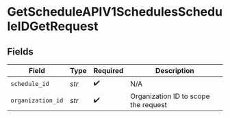# GetScheduleAPIV1SchedulesScheduleIDGetRequest


## Fields

| Field                                | Type                                 | Required                             | Description                          |
| ------------------------------------ | ------------------------------------ | ------------------------------------ | ------------------------------------ |
| `schedule_id`                        | *str*                                | :heavy_check_mark:                   | N/A                                  |
| `organization_id`                    | *str*                                | :heavy_check_mark:                   | Organization ID to scope the request |